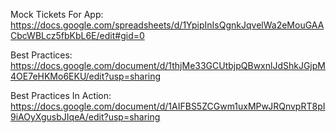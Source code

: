 Mock Tickets For App:
https://docs.google.com/spreadsheets/d/1YpipInIsQgnkJqvelWa2eMouGAACbcWBLcz5fbKbL6E/edit#gid=0

Best Practices:
https://docs.google.com/document/d/1thjMe33GCUtbjpQBwxnlJdShkJGjpM4OE7eHKMo6EKU/edit?usp=sharing

Best Practices In Action:
https://docs.google.com/document/d/1AIFBS5ZCGwm1uxMPwJRQnvpRT8pI9iAOyXgusbJIqeA/edit?usp=sharing
